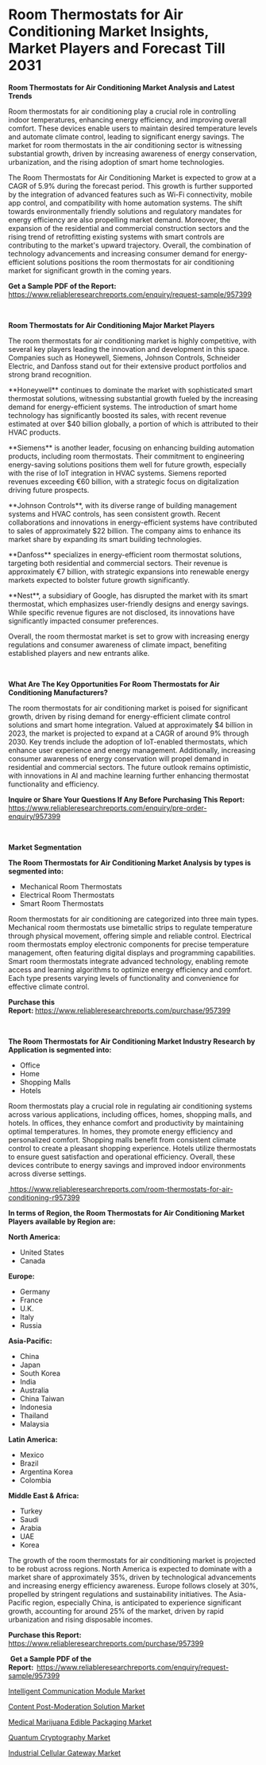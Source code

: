 <p><h1>Room Thermostats for Air Conditioning Market Insights, Market Players and Forecast Till 2031</h1></p><p><strong>Room Thermostats for Air Conditioning Market Analysis and Latest Trends</strong></p>
<p><p>Room thermostats for air conditioning play a crucial role in controlling indoor temperatures, enhancing energy efficiency, and improving overall comfort. These devices enable users to maintain desired temperature levels and automate climate control, leading to significant energy savings. The market for room thermostats in the air conditioning sector is witnessing substantial growth, driven by increasing awareness of energy conservation, urbanization, and the rising adoption of smart home technologies.</p><p>The Room Thermostats for Air Conditioning Market is expected to grow at a CAGR of 5.9% during the forecast period. This growth is further supported by the integration of advanced features such as Wi-Fi connectivity, mobile app control, and compatibility with home automation systems. The shift towards environmentally friendly solutions and regulatory mandates for energy efficiency are also propelling market demand. Moreover, the expansion of the residential and commercial construction sectors and the rising trend of retrofitting existing systems with smart controls are contributing to the market's upward trajectory. Overall, the combination of technology advancements and increasing consumer demand for energy-efficient solutions positions the room thermostats for air conditioning market for significant growth in the coming years.</p></p>
<p><strong>Get a Sample PDF of the Report:&nbsp;</strong> <a href="https://www.reliableresearchreports.com/enquiry/request-sample/957399?utm_campaign=3&utm_medium=2&utm_source=Github&utm_content=ia&utm_term=11102024&utm_id=room-thermostats-for-air-conditioning">https://www.reliableresearchreports.com/enquiry/request-sample/957399</a></p>
<p>&nbsp;</p>
<p><strong>Room Thermostats for Air Conditioning Major Market Players</strong></p>
<p><p>The room thermostats for air conditioning market is highly competitive, with several key players leading the innovation and development in this space. Companies such as Honeywell, Siemens, Johnson Controls, Schneider Electric, and Danfoss stand out for their extensive product portfolios and strong brand recognition.</p><p>**Honeywell** continues to dominate the market with sophisticated smart thermostat solutions, witnessing substantial growth fueled by the increasing demand for energy-efficient systems. The introduction of smart home technology has significantly boosted its sales, with recent revenue estimated at over $40 billion globally, a portion of which is attributed to their HVAC products.</p><p>**Siemens** is another leader, focusing on enhancing building automation products, including room thermostats. Their commitment to engineering energy-saving solutions positions them well for future growth, especially with the rise of IoT integration in HVAC systems. Siemens reported revenues exceeding €60 billion, with a strategic focus on digitalization driving future prospects.</p><p>**Johnson Controls**, with its diverse range of building management systems and HVAC controls, has seen consistent growth. Recent collaborations and innovations in energy-efficient systems have contributed to sales of approximately $22 billion. The company aims to enhance its market share by expanding its smart building technologies.</p><p>**Danfoss** specializes in energy-efficient room thermostat solutions, targeting both residential and commercial sectors. Their revenue is approximately €7 billion, with strategic expansions into renewable energy markets expected to bolster future growth significantly.</p><p>**Nest**, a subsidiary of Google, has disrupted the market with its smart thermostat, which emphasizes user-friendly designs and energy savings. While specific revenue figures are not disclosed, its innovations have significantly impacted consumer preferences.</p><p>Overall, the room thermostat market is set to grow with increasing energy regulations and consumer awareness of climate impact, benefiting established players and new entrants alike.</p></p>
<p>&nbsp;</p>
<p><strong>What Are The Key Opportunities For Room Thermostats for Air Conditioning Manufacturers?</strong></p>
<p><p>The room thermostats for air conditioning market is poised for significant growth, driven by rising demand for energy-efficient climate control solutions and smart home integration. Valued at approximately $4 billion in 2023, the market is projected to expand at a CAGR of around 9% through 2030. Key trends include the adoption of IoT-enabled thermostats, which enhance user experience and energy management. Additionally, increasing consumer awareness of energy conservation will propel demand in residential and commercial sectors. The future outlook remains optimistic, with innovations in AI and machine learning further enhancing thermostat functionality and efficiency.</p></p>
<p><strong>Inquire or Share Your Questions If Any Before Purchasing This Report:</strong> <a href="https://www.reliableresearchreports.com/enquiry/pre-order-enquiry/957399?utm_campaign=3&utm_medium=2&utm_source=Github&utm_content=ia&utm_term=11102024&utm_id=room-thermostats-for-air-conditioning">https://www.reliableresearchreports.com/enquiry/pre-order-enquiry/957399</a></p>
<p>&nbsp;</p>
<p><strong>Market Segmentation</strong></p>
<p><strong>The Room Thermostats for Air Conditioning Market Analysis by types is segmented into:</strong></p>
<p><ul><li>Mechanical Room Thermostats</li><li>Electrical Room Thermostats</li><li>Smart Room Thermostats</li></ul></p>
<p><p>Room thermostats for air conditioning are categorized into three main types. Mechanical room thermostats use bimetallic strips to regulate temperature through physical movement, offering simple and reliable control. Electrical room thermostats employ electronic components for precise temperature management, often featuring digital displays and programming capabilities. Smart room thermostats integrate advanced technology, enabling remote access and learning algorithms to optimize energy efficiency and comfort. Each type presents varying levels of functionality and convenience for effective climate control.</p></p>
<p><strong>Purchase this Report:&nbsp;</strong><a href="https://www.reliableresearchreports.com/purchase/957399?utm_campaign=3&utm_medium=2&utm_source=Github&utm_content=ia&utm_term=11102024&utm_id=room-thermostats-for-air-conditioning">https://www.reliableresearchreports.com/purchase/957399</a></p>
<p>&nbsp;</p>
<p><strong>The Room Thermostats for Air Conditioning Market Industry Research by Application is segmented into:</strong></p>
<p><ul><li>Office</li><li>Home</li><li>Shopping Malls</li><li>Hotels</li></ul></p>
<p><p>Room thermostats play a crucial role in regulating air conditioning systems across various applications, including offices, homes, shopping malls, and hotels. In offices, they enhance comfort and productivity by maintaining optimal temperatures. In homes, they promote energy efficiency and personalized comfort. Shopping malls benefit from consistent climate control to create a pleasant shopping experience. Hotels utilize thermostats to ensure guest satisfaction and operational efficiency. Overall, these devices contribute to energy savings and improved indoor environments across diverse settings.</p></p>
<p><a href="https://www.reliableresearchreports.com/room-thermostats-for-air-conditioning-r957399?utm_campaign=3&utm_medium=2&utm_source=Github&utm_content=ia&utm_term=11102024&utm_id=room-thermostats-for-air-conditioning">&nbsp;https://www.reliableresearchreports.com/room-thermostats-for-air-conditioning-r957399</a></p>
<p><strong>In terms of Region, the Room Thermostats for Air Conditioning Market Players available by Region are:</strong></p>
<p>
    <p> <strong> North America: </strong>
        <ul>
            <li>United States</li>
            <li>Canada</li>
        </ul>
        </p> 
    <p> <strong> Europe: </strong>
        <ul>
            <li>Germany</li>
            <li>France</li>
            <li>U.K.</li>
            <li>Italy</li>
            <li>Russia</li>
        </ul>
        </p> 
    <p> <strong> Asia-Pacific: </strong>
        <ul>
            <li>China</li>
            <li>Japan</li>
            <li>South Korea</li>
            <li>India</li>
            <li>Australia</li>
            <li>China Taiwan</li>
            <li>Indonesia</li>
            <li>Thailand</li>
            <li>Malaysia</li>
        </ul>
        </p> 
    <p> <strong> Latin America: </strong>
        <ul>
            <li>Mexico</li>
            <li>Brazil</li>
            <li>Argentina Korea</li>
            <li>Colombia</li>
        </ul>
        </p> 
    <p> <strong> Middle East & Africa: </strong>
        <ul>
            <li>Turkey</li>
            <li>Saudi</li>
            <li>Arabia</li>
            <li>UAE</li>
            <li>Korea</li>
        </ul>
    </p>
    </p>
<p><p>The growth of the room thermostats for air conditioning market is projected to be robust across regions. North America is expected to dominate with a market share of approximately 35%, driven by technological advancements and increasing energy efficiency awareness. Europe follows closely at 30%, propelled by stringent regulations and sustainability initiatives. The Asia-Pacific region, especially China, is anticipated to experience significant growth, accounting for around 25% of the market, driven by rapid urbanization and rising disposable incomes.</p></p>
<p><strong>Purchase this Report: </strong><a href="https://www.reliableresearchreports.com/purchase/957399?utm_campaign=3&utm_medium=2&utm_source=Github&utm_content=ia&utm_term=11102024&utm_id=room-thermostats-for-air-conditioning">https://www.reliableresearchreports.com/purchase/957399</a></p>
<p>&nbsp;<strong>Get a Sample PDF of the Report:&nbsp;&nbsp;</strong><a href="https://www.reliableresearchreports.com/enquiry/request-sample/957399?utm_campaign=3&utm_medium=2&utm_source=Github&utm_content=ia&utm_term=11102024&utm_id=room-thermostats-for-air-conditioning">https://www.reliableresearchreports.com/enquiry/request-sample/957399</a></p>
<p><strong></strong></p>
<p><p><a href="https://www.linkedin.com/pulse/intelligent-communication-module-market-penetration-strategies-fpnie?utm_campaign=3&utm_medium=2&utm_source=Github&utm_content=ia&utm_term=11102024&utm_id=room-thermostats-for-air-conditioning">Intelligent Communication Module Market</a></p><p><a href="https://www.linkedin.com/pulse/content-post-moderation-solution-market-overview-forecast-2024-xyd3e?utm_campaign=3&utm_medium=2&utm_source=Github&utm_content=ia&utm_term=11102024&utm_id=room-thermostats-for-air-conditioning">Content Post-Moderation Solution Market</a></p><p><a href="https://www.linkedin.com/pulse/insights-medical-marijuana-edible-packaging-industry-market-dcmme?utm_campaign=3&utm_medium=2&utm_source=Github&utm_content=ia&utm_term=11102024&utm_id=room-thermostats-for-air-conditioning">Medical Marijuana Edible Packaging Market</a></p><p><a href="https://issuu.com/reportprime-2/docs/quantum-cryptography-market-size-20_e1829d9f205dbe?utm_campaign=3&utm_medium=2&utm_source=Github&utm_content=ia&utm_term=11102024&utm_id=room-thermostats-for-air-conditioning">Quantum Cryptography Market</a></p><p><a href="https://issuu.com/reportprime-2/docs/industrial-cellular-gateway-market-_a52a1b14b24480?utm_campaign=3&utm_medium=2&utm_source=Github&utm_content=ia&utm_term=11102024&utm_id=room-thermostats-for-air-conditioning">Industrial Cellular Gateway Market</a></p></p>